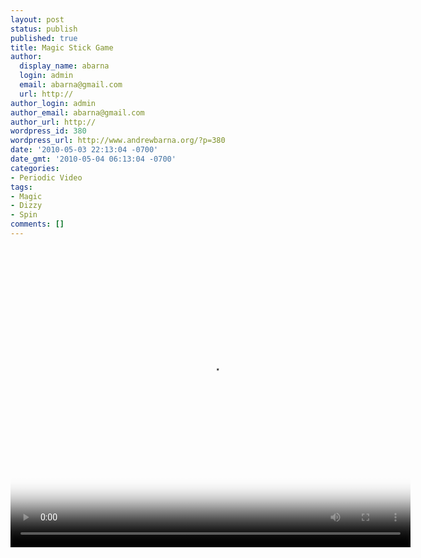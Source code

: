 ```yaml
---
layout: post
status: publish
published: true
title: Magic Stick Game
author:
  display_name: abarna
  login: admin
  email: abarna@gmail.com
  url: http://
author_login: admin
author_email: abarna@gmail.com
author_url: http://
wordpress_id: 380
wordpress_url: http://www.andrewbarna.org/?p=380
date: '2010-05-03 22:13:04 -0700'
date_gmt: '2010-05-04 06:13:04 -0700'
categories:
- Periodic Video
tags:
- Magic
- Dizzy
- Spin
comments: []
---
```

<p><video controls height='480px' width='640px' poster='http:&#47;&#47;www.andrewbarna.org&#47;media&#47;video&#47;2009_magic_stick&#47;2009_magic_stick.jpg'><br />
	<source src="http:&#47;&#47;www.andrewbarna.org&#47;media&#47;video&#47;2009_magic_stick&#47;2009_magic_stick.m4v"  type='video&#47;mp4'><br />
	<source src="http:&#47;&#47;www.andrewbarna.org&#47;media&#47;video&#47;2009_magic_stick&#47;2009_magic_stick.3gp"  type='video&#47;3gpp'><br />
	<source src="http:&#47;&#47;www.andrewbarna.org&#47;media&#47;video&#47;2009_magic_stick&#47;2009_magic_stick.ogg" type='video&#47;ogg'><br />
	Your browser does not support HTML5<br />
<&#47;video><br &#47;>The point is to spin around then jump over the object. It is quite fun..</p>
